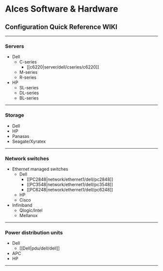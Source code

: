 # Alces Software & Hardware 
## Configuration Quick Reference WIKI

***
### Servers
  * Dell
    * C-series
      * [[c6220|server/dell/cseries/c6220]]
    * M-series
    * R-series
  * HP
    * SL-series
    * DL-series
    * BL-series

***
### Storage
  * Dell
  * HP
  * Panasas
  * Seagate/Xyratex

***
### Network switches
  * Ethernet managed switches
    * Dell
      * [[PC2848|network/ethernet1/dell/pc2848]]
      * [[PC3548|network/ethernet1/dell/pc3548]]
      * [[PC6248|network/ethernet1/dell/pc6248]]
    * HP
    * Cisco
  * Infiniband
    * Qlogic/Intel
    * Mellanox

***
### Power distribution units
  * Dell
    * [[Dell|pdu/dell/dell]]
  * APC
  * HP

***



